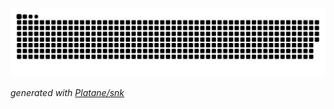 ![](https://github.com/Mark65537/Mark65537/blob/main/github-user-contribution.svg)

_generated with [Platane/snk](https://github.com/Platane/snk)_
